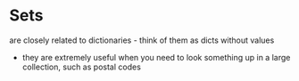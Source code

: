 # Sets

are closely related to dictionaries - think of them as dicts without values

- they are extremely useful when you need to look something up in a large collection, such as postal codes
